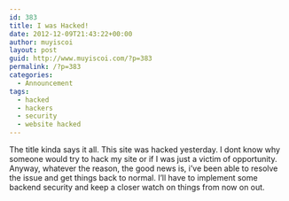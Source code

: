 ```yaml
---
id: 383
title: I was Hacked!
date: 2012-12-09T21:43:22+00:00
author: muyiscoi
layout: post
guid: http://www.muyiscoi.com/?p=383
permalink: /?p=383
categories:
  - Announcement
tags:
  - hacked
  - hackers
  - security
  - website hacked
---
```

The title kinda says it all. This site was hacked yesterday. I dont know why someone would try to hack my site or if I was just a victim of opportunity. Anyway, whatever the reason, the good news is, i&#8217;ve been able to resolve the issue and get things back to normal. I&#8217;ll have to implement some backend security and keep a closer watch on things from now on out.

&nbsp;